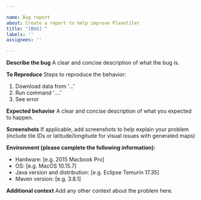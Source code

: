 ```yaml
---

name: Bug report
about: Create a report to help improve Planetiler
title: "[BUG] "
labels: ''
assignees: ''

---
```


**Describe the bug**
A clear and concise description of what the bug is.

**To Reproduce**
Steps to reproduce the behavior:

1. Download data from '...'
2. Run command '....'
3. See error

**Expected behavior**
A clear and concise description of what you expected to happen.

**Screenshots**
If applicable, add screenshots to help explain your problem (include tile IDs or latitude/longitude for visual issues
with generated maps)

**Environment (please complete the following information):**

- Hardware: [e.g. 2015 Macbook Pro]
- OS: [e.g. MacOS 10.15.7]
- Java version and distribution: [e.g. Eclipse Temurin 17.35]
- Maven version: [e.g. 3.8.1]

**Additional context**
Add any other context about the problem here.
